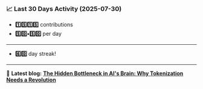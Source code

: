 <!--START_STATS-->
### 📈 Last 30 Days Activity (2025-07-30)  
- **1️⃣5️⃣1️⃣5️⃣** contributions  
- **5️⃣0️⃣•5️⃣0️⃣** per day
---
- **6️⃣0️⃣** day streak!
---
📝 **Latest blog:** [**The Hidden Bottleneck in AI's Brain: Why Tokenization Needs a Revolution**](https://andriak.com/blog/tokenization-revolution)
<!--END_STATS-->
